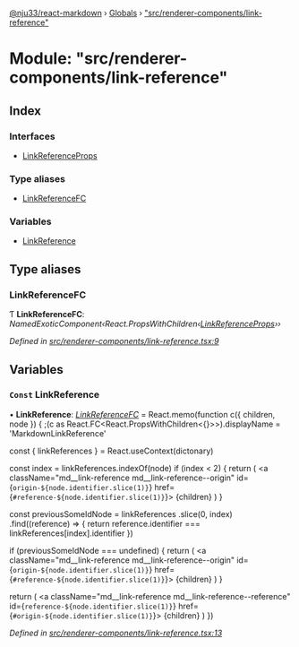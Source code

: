 [@nju33/react-markdown](../README.md) › [Globals](../globals.md) › ["src/renderer-components/link-reference"](_src_renderer_components_link_reference_.md)

# Module: "src/renderer-components/link-reference"

## Index

### Interfaces

* [LinkReferenceProps](../interfaces/_src_renderer_components_link_reference_.linkreferenceprops.md)

### Type aliases

* [LinkReferenceFC](_src_renderer_components_link_reference_.md#linkreferencefc)

### Variables

* [LinkReference](_src_renderer_components_link_reference_.md#const-linkreference)

## Type aliases

###  LinkReferenceFC

Ƭ **LinkReferenceFC**: *NamedExoticComponent‹React.PropsWithChildren‹[LinkReferenceProps](../interfaces/_src_renderer_components_link_reference_.linkreferenceprops.md)››*

*Defined in [src/renderer-components/link-reference.tsx:9](https://github.com/nju33/react-markdown/blob/3889a1e/src/renderer-components/link-reference.tsx#L9)*

## Variables

### `Const` LinkReference

• **LinkReference**: *[LinkReferenceFC](_src_renderer_components_link_reference_.md#linkreferencefc)* = React.memo(function c({
  children,
  node
}) {
  ;(c as React.FC<React.PropsWithChildren<{}>>).displayName =
    'MarkdownLinkReference'

  const { linkReferences } = React.useContext(dictonary)

  const index = linkReferences.indexOf(node)
  if (index < 2) {
    return (
      <a
        className="md__link-reference md__link-reference--origin"
        id={`origin-${node.identifier.slice(1)}`}
        href={`#reference-${node.identifier.slice(1)}`}>
        {children}
      </a>
    )
  }

  const previousSomeIdNode = linkReferences
    .slice(0, index)
    .find((reference) => {
      return reference.identifier === linkReferences[index].identifier
    })

  if (previousSomeIdNode === undefined) {
    return (
      <a
        className="md__link-reference md__link-reference--origin"
        id={`origin-${node.identifier.slice(1)}`}
        href={`#reference-${node.identifier.slice(1)}`}>
        {children}
      </a>
    )
  }

  return (
    <a
      className="md__link-reference md__link-reference--reference"
      id={`reference-${node.identifier.slice(1)}`}
      href={`#origin-${node.identifier.slice(1)}`}>
      {children}
    </a>
  )
})

*Defined in [src/renderer-components/link-reference.tsx:13](https://github.com/nju33/react-markdown/blob/3889a1e/src/renderer-components/link-reference.tsx#L13)*
